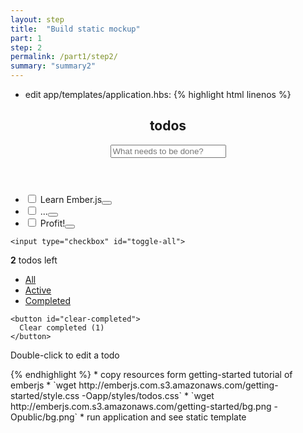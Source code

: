 ```yaml
---
layout: step
title:  "Build static mockup"
part: 1
step: 2
permalink: /part1/step2/
summary: "summary2"
---
```


* edit app/templates/application.hbs:
{% highlight html linenos %}
<section id="todoapp">
  <header id="header">
    <h1>todos</h1>
    <input type="text" id="new-todo" placeholder="What needs to be done?" />
  </header>
 
  <section id="main">
    <ul id="todo-list">
      <li class="completed">
        <input type="checkbox" class="toggle">
        <label>Learn Ember.js</label><button class="destroy"></button>
      </li>
      <li>
        <input type="checkbox" class="toggle">
        <label>...</label><button class="destroy"></button>
      </li>
      <li>
        <input type="checkbox" class="toggle">
        <label>Profit!</label><button class="destroy"></button>
      </li>
    </ul>
 
    <input type="checkbox" id="toggle-all">
  </section>
 
  <footer id="footer">
    <span id="todo-count">
      <strong>2</strong> todos left
    </span>
    <ul id="filters">
      <li>
        <a href="all" class="selected">All</a>
      </li>
      <li>
        <a href="active">Active</a>
      </li>
      <li>
        <a href="completed">Completed</a>
      </li>
    </ul>
 
    <button id="clear-completed">
      Clear completed (1)
    </button>
  </footer>
</section>
 
<footer id="info">
  <p>Double-click to edit a todo</p>
</footer>
{% endhighlight %}
* copy resources form getting-started tutorial of emberjs
  * `wget http://emberjs.com.s3.amazonaws.com/getting-started/style.css -Oapp/styles/todos.css`
  * `wget http://emberjs.com.s3.amazonaws.com/getting-started/bg.png -Opublic/bg.png`
* run application and see static template

